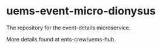 # uems-event-micro-dionysus

The repository for the event-details microservice.

More details found at ents-crew/uems-hub.
